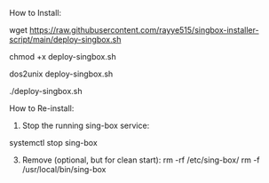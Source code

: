 How to Install:

wget https://raw.githubusercontent.com/rayye515/singbox-installer-script/main/deploy-singbox.sh

chmod +x deploy-singbox.sh

dos2unix deploy-singbox.sh 

./deploy-singbox.sh




How to Re-install:

1. Stop the running sing-box service:

systemctl stop sing-box

3. Remove (optional, but for clean start):
rm -rf /etc/sing-box/
rm -f /usr/local/bin/sing-box





